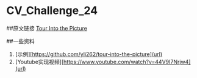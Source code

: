 # CV_Challenge_24

##原文链接
[Tour Into the Picture](http://graphics.cs.cmu.edu/courses/15-463/2011_fall/Papers/TIP.pdf)

##一些资料

1. [示例][https://github.com/yli262/tour-into-the-picture](url)
2. [Youtube实现视频][https://www.youtube.com/watch?v=44V9I7Nrjw4](url)
